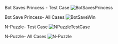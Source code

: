 Bot Saves Princess - Test Case
![BotSavesPrincess](https://github.com/Pratyush-123-p/IAI-HackerRank/assets/136417244/5e4eccfc-bf91-4902-876c-d5c79e9c85b7)






Bot Save Princess- All Cases
![BotSaveWin](https://github.com/Pratyush-123-p/IAI-HackerRank/assets/136417244/ae5888b3-b81d-41cf-8e98-9eb7fd0c9c46)




N-Puzzle- Test Case
![NPuzzleTestCase](https://github.com/Pratyush-123-p/IAI-HackerRank/assets/136417244/0856b9a5-4aef-4732-9ea6-481f7948d3c9)




N-Puzzle- All Cases
![N-Puzzle](https://github.com/Pratyush-123-p/IAI-HackerRank/assets/136417244/a46e6171-2d62-4d02-ab7d-0b1d192d3b92)
